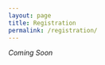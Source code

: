 ```yaml
---
layout: page
title: Registration
permalink: /registration/
---
```

*Coming Soon*


<!-- Fee details: 
- ~~Rs. 3500/-, 8th July 2019 to 22nd August 2019.~~
- Rs. 4000/-, on-spot registrations.

Pay at:
- ~~Bank           - Syndicate Bank~~
- ~~Account Number - 90682010134614~~
- ~~Account Name   - MAMC ANAESTHESIA UPDATE~~
- ~~IFSC Code      - SYNB0009068~~

##### After payment fill the registration details [here](https://docs.google.com/forms/d/e/1FAIpQLScACQzIlqV5JNsssZbs-p8T8oNE6YjUfxY3ujqVgUpxxXHlug/viewform){:target="_blank"} we will contact you after your registration is confirmed.  

##### Please also send a snapshot of the reciept to [mamcanaesthesiaupdate2019@gmail.com](mailto:mamcanaesthesiaupdate2019@gmail.com) after payment -->
